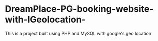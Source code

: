 # DreamPlace-PG-booking-website-with-lGeolocation-
This is a project built using PHP and MySQL with google's geo location

